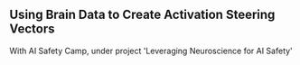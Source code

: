 ## Using Brain Data to Create Activation Steering Vectors
With AI Safety Camp, under project 'Leveraging Neuroscience for AI Safety'


